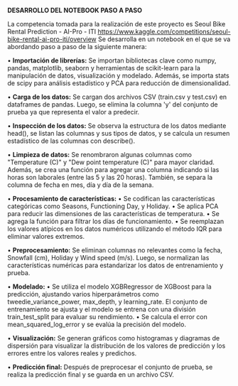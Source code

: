 **DESARROLLO DEL NOTEBOOK PASO A PASO**

La competencia tomada para la realización de este proyecto es Seoul Bike Rental Prediction - AI-Pro - ITI https://www.kaggle.com/competitions/seoul-bike-rental-ai-pro-iti/overview
Se desarrolla en un notebook en el que se va abordando paso a paso de la siguiente manera:

• **Importación de librerías:** Se importan bibliotecas clave como numpy, pandas, matplotlib, seaborn y herramientas de scikit-learn para la manipulación de datos, visualización y modelado. Además, se importa stats de scipy para análisis estadístico y PCA para reducción de dimensionalidad.

• **Carga de los datos:** Se cargan dos archivos CSV (train.csv y test.csv) en dataframes de pandas. Luego, se elimina la columna 'y' del conjunto de prueba ya que representa el valor a predecir.

• **Inspección de los datos:** Se observa la estructura de los datos mediante head(), se listan las columnas y sus tipos de datos, y se calcula un resumen estadístico de las columnas con describe().

• **Limpieza de datos:** Se renombraron algunas columnas como "Temperature (C)" y "Dew point temperature (C)" para mayor claridad. Además, se crea una función para agregar una columna indicando si las horas son laborales (entre las 5 y las 20 horas). También, se separa la columna de fecha en mes, día y día de la semana.

• **Procesamiento de características:**
    • Se codifican las características categóricas como Seasons, Functioning Day, y Holiday.
    •	Se aplica PCA para reducir las dimensiones de las características de temperatura.
    •	Se agrega la función para filtrar los días de funcionamiento.
    •	Se reemplazan los valores atípicos en los datos numéricos utilizando el método IQR para eliminar valores extremos.
    
• **Preprocesamiento:** Se eliminan columnas no relevantes como la fecha, Snowfall (cm), Holiday y Wind speed (m/s). Luego, se normalizan las características numéricas para estandarizar los datos de entrenamiento y prueba.

• **Modelado:**
    •	Se utiliza el modelo XGBRegressor de XGBoost para la predicción, ajustando varios hiperparámetros como tweedie_variance_power, max_depth, y learning_rate. El conjunto de entrenamiento se ajusta y el modelo se entrena con una división train_test_split para evaluar su rendimiento.
    •	Se calcula el error con mean_squared_log_error y se evalúa la precisión del modelo.
    
• **Visualización:** Se generan gráficos como histogramas y diagramas de dispersión para visualizar la distribución de los valores de predicción y los errores entre los valores reales y predichos.

• **Predicción final:** Después de preprocesar el conjunto de prueba, se realiza la predicción final y se guarda en un archivo CSV.

